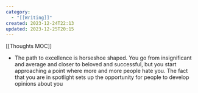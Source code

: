 ```yaml
---
category:
  - "[[Writing]]"
created: 2023-12-24T22:13
updated: 2023-12-25T20:15
---
```

[[Thoughts MOC]]
- The path to excellence is horseshoe shaped. You go from insignificant and average and closer to beloved and successful, but you start approaching a point where more and more people hate you. The fact that you are in spotlight sets up the opportunity for people to develop opinions about you  